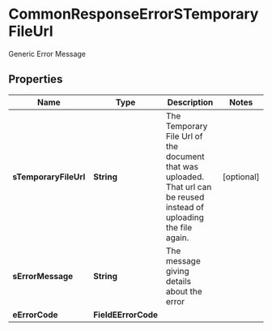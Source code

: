 

# CommonResponseErrorSTemporaryFileUrl

Generic Error Message

## Properties

| Name | Type | Description | Notes |
|------------ | ------------- | ------------- | -------------|
|**sTemporaryFileUrl** | **String** | The Temporary File Url of the document that was uploaded. That url can be reused instead of uploading the file again. |  [optional] |
|**sErrorMessage** | **String** | The message giving details about the error |  |
|**eErrorCode** | **FieldEErrorCode** |  |  |



